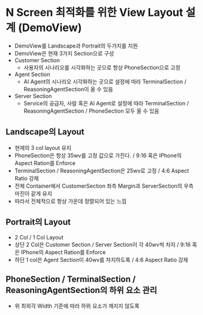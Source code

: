 # N Screen 최적화를 위한 View Layout 설계 (DemoView)

- DemoView를 Landscape과 Portrait의 두가지를 지원
- DemoView은 현재 3가지 Section으로 구성
- Customer Section
  - 사용자의 시나리오를 시각화하는 곳으로 항상 PhoneSection으로 고정
- Agent Section
  - AI Agent의 시나리오 시각화하는 곳으로 설정에 따라 TerminalSection / ReasoningAgentSection이 올 수 있음
- Server Section
  - Service의 공급자, 사람 혹은 AI Agent로 설정에 따라 TerminalSection / ReasoningAgentSection / PhoneSection 모두 올 수 있음

## Landscape의 Layout

- 현재의 3 col layout 유지
- PhoneSection은 항상 35wv를 고정 값으로 가진다. / 9:16 혹은 IPhone의 Aspect Ration를 Enforce
- TerminalSection / ReasoningAgentSection은 25wv로 고정 / 4:6 Aspect Ratio 강제
- 전체 Container에서 CustomerSection 좌측 Margin과 ServerSection의 우측 마진이 같게 유지
- 따라서 전체적으로 항상 가운데 정렬되어 있는 느낌

## Portrait의 Layout

- 2 Col / 1 Col Layout
- 상단 2 Col은 Customer Section / Server Section이 각 40wv씩 차지 / 9:16 혹은 IPhone의 Aspect Ration를 Enforce
- 하단 1 col은 Agent Section이 40wv를 차지하도록 / 4:6 Aspect Ratio 강제

## PhoneSection / TerminalSection / ReasoningAgentSection의 하위 요소 관리

- 위 최외각 Width 기준에 따라 하위 요소가 깨지지 않도록
